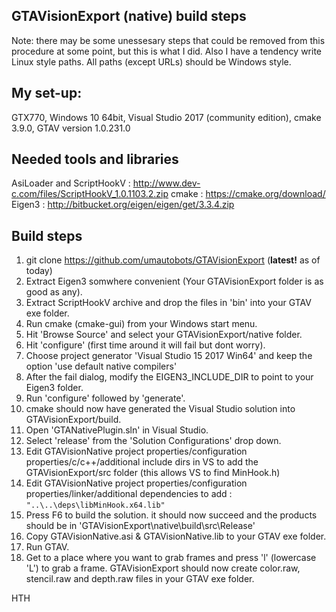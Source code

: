 **GTAVisionExport (native) build steps**
-------------------------------------
Note: there may be some unessesary steps that could be removed from this procedure at some point, but this is what I did. Also I have a tendency write Linux style paths. All paths (except URLs) should be Windows style.

My set-up:
----------
GTX770, Windows 10 64bit, Visual Studio 2017 (community edition), cmake 3.9.0, GTAV version 1.0.231.0

Needed tools and libraries
--------------------------
AsiLoader and ScriptHookV	: http://www.dev-c.com/files/ScriptHookV_1.0.1103.2.zip
cmake					: https://cmake.org/download/
Eigen3					: http://bitbucket.org/eigen/eigen/get/3.3.4.zip

Build steps
-----------
1. git clone https://github.com/umautobots/GTAVisionExport (**latest!** as of today)
2. Extract Eigen3 somwhere convenient (Your GTAVisionExport folder is as good as any).
3. Extract ScriptHookV archive and drop the files in 'bin' into your GTAV exe folder.
4. Run cmake (cmake-gui) from your Windows start menu.
5. Hit 'Browse Source' and select your GTAVisionExport/native folder.
6. Hit 'configure' (first time around it will fail but dont worry).
7. Choose project generator 'Visual Studio 15 2017 Win64' and keep the option 'use default native compilers'
8. After the fail dialog, modify the EIGEN3_INCLUDE_DIR to point to your Eigen3 folder.
9. Run 'configure' followed by 'generate'.
10. cmake should now have generated the Visual Studio solution into GTAVisionExport/build.
11. Open 'GTANativePlugin.sln' in Visual Studio.
12. Select 'release' from the 'Solution Configurations' drop down.
13. Edit GTAVisionNative project properties/configuration properties/c/c++/additional include dirs in VS to add the GTAVisionExport/src folder (this allows VS to find MinHook.h)
14. Edit GTAVisionNative project properties/configuration properties/linker/additional dependencies to add :
`"..\..\deps\libMinHook.x64.lib"` 
15. Press F6 to build the solution. it should now succeed and the products should be in 'GTAVisionExport\native\build\src\Release'
16. Copy GTAVisionNative.asi & GTAVisionNative.lib to your GTAV exe folder.
17. Run GTAV.
18. Get to a place where you want to grab frames and press 'l' (lowercase 'L') to grab a frame. GTAVisionExport should now create color.raw, stencil.raw and depth.raw files in your GTAV exe folder.

HTH
